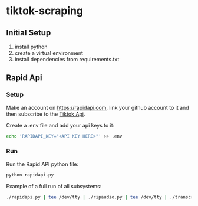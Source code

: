 # tiktok-scraping

## Initial Setup

1. install python
2. create a virtual environment
3. install dependencies from requirements.txt

## Rapid Api

### Setup

Make an account on https://rapidapi.com, link your github account to it and then subscribe to the [Tiktok Api](https://rapidapi.com/yi005/api/tiktok-video-no-watermark2).

Create a .env file and add your api keys to it:
```bash
echo 'RAPIDAPI_KEY="<API KEY HERE>"' >> .env
```

### Run

Run the Rapid API python file:

```bash
python rapidapi.py
```

Example of a full run of all subsystems:

```bash
./rapidapi.py | tee /dev/tty | ./ripaudio.py | tee /dev/tty | ./transcribe.py
```
